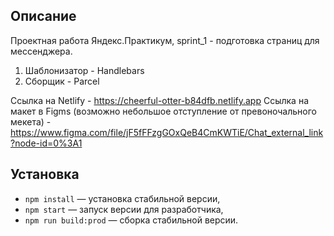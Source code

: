 ## Описание

Проектная работа Яндекс.Практикум, sprint_1 - подготовка страниц для мессенджера.

1. Шаблонизатор - Handlebars
2. Сборщик - Parcel

Ссылка на Netlify - https://cheerful-otter-b84dfb.netlify.app
Ссылка на макет в Figms (возможно небольшое отступление от превоночального мекета) - https://www.figma.com/file/jF5fFFzgGOxQeB4CmKWTiE/Chat_external_link?node-id=0%3A1

## Установка

- `npm install` — установка стабильной версии,
- `npm start` — запуск версии для разработчика,
- `npm run build:prod` — сборка стабильной версии.
